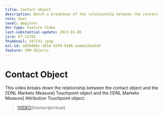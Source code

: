 ```yaml
---
title: Contact object
description: Watch a breakdown of the relationship between the contact object and the [!DNL Marketo Measure] Touchpoint object and the [!DNL Marketo Measure] Attribution Touchpoint object.
role: User
level: Beginner
doc-type: Feature Video
last-substantial-update: 2023-01-06
jira: KT-11702
thumbnail: 347231.jpeg
exl-id: ad5b0b6c-5b5d-45f8-9106-eaa9a16ea54f
feature: CRM Objects
---
```

# Contact Object

This video breaks down the relationship between the contact object and the [!DNL Marketo Measure] Touchpoint object and the [!DNL Marketo Measure] Attribution Touchpoint object.

>[!VIDEO](https://video.tv.adobe.com/v/347231/?learn=on){transcript=true}
